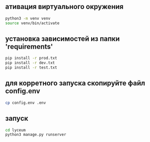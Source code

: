 ## ативация виртуального окружения
``` bash
python3 -m venv venv
source venv/bin/activate
```

## установка зависимостей из папки 'requirements'
``` bash
pip install -r prod.txt
pip install -r dev.txt
pip install -r test.txt
```

## для корретного запуска скопируйте файл config.env
``` bash
cp config.env .env
```

## запуск
``` bash
cd lyceum
python3 manage.py runserver
```